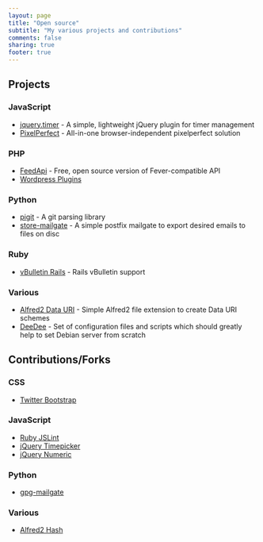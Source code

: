 ```yaml
---
layout: page
title: "Open source"
subtitle: "My various projects and contributions"
comments: false
sharing: true
footer: true
---
```


## Projects

### JavaScript
* [jquery.timer](https://github.com/ajgon/jquery-timer) - A simple, lightweight jQuery plugin for timer management
* [PixelPerfect](https://github.com/ajgon/pixelperfect) - All-in-one browser-independent pixelperfect solution

### PHP
* [FeedApi](https://github.com/ajgon/feed-api) - Free, open source version of Fever-compatible API
* [Wordpress Plugins](https://github.com/ajgon/wp-plugins)

### Python
* [pigit](https://github.com/ajgon/pigit) - A git parsing library
* [store-mailgate](https://github.com/ajgon/store-mailgate) - A simple postfix mailgate to export desired emails to files on disc

### Ruby
* [vBulletin Rails](https://github.com/ajgon/vbulletin_rails) - Rails vBulletin support


### Various
* [Alfred2 Data URI](https://github.com/ajgon/alfred2-datauri) - Simple Alfred2 file extension to create Data URI schemes
* [DeeDee](https://github.com/ajgon/DeeDee) - Set of configuration files and scripts which should greatly help to set Debian server from scratch

## Contributions/Forks

### CSS
* [Twitter Bootstrap](https://github.com/twbs/bootstrap/commit/f8d68002dc22a15a84c0a4dff5a5851ff131c9c8)

### JavaScript
* [Ruby JSLint](https://github.com/geraud/jslint/commit/8c2a50aded4cd2ec2d53dcdc4aba6064073be624)
* [jQuery Timepicker](https://github.com/trentrichardson/jQuery-Timepicker-Addon/commit/5fb74078e265d0a8d5beed3daffb09a01dca2cc0)
* [jQuery Numeric](https://github.com/SamWM/jQuery-Plugins/commit/d0b8625f375153e7afc463caa65b5d155579e4d9)

### Python
* [gpg-mailgate](https://github.com/ajgon/gpg-mailgate)

### Various
* [Alfred2 Hash](https://github.com/BigLuck/alfred2-hash/commit/3f78060f01e1042f0d5f10ed0f57d9aaa8c8b6b4)
